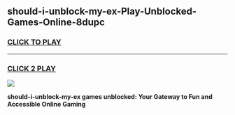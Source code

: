 
## should-i-unblock-my-ex-Play-Unblocked-Games-Online-8dupc
<h3>
<a href="https://premium76.site?title=should-i-unblock-my-ex&ref=25A">CLICK TO PLAY</a></h3>
<hr>

<h3>
<a href="https://premium76.site?title=should-i-unblock-my-ex&ref=25A">CLICK 2 PLAY</a>
  
</h3>

<a href="https://premium76.site?title=should-i-unblock-my-ex&ref=25A"><img src="https://clearcache.store/games.png"></a>


**should-i-unblock-my-ex games unblocked: Your Gateway to Fun and Accessible Online Gaming**

